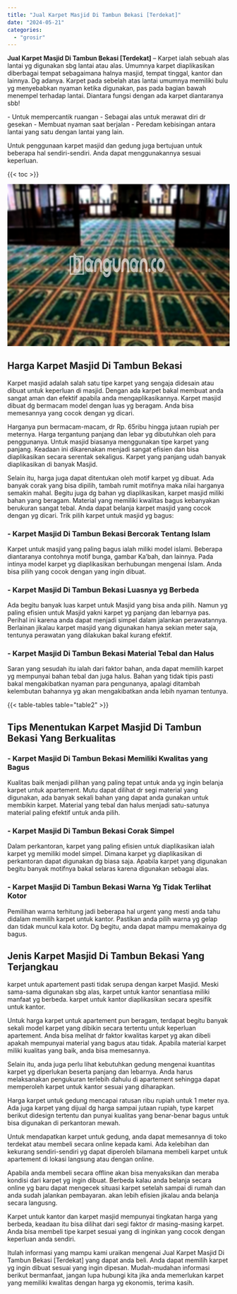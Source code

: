 ```yaml
---
title: "Jual Karpet Masjid Di Tambun Bekasi [Terdekat]"
date: "2024-05-21"
categories: 
  - "grosir"
---
```


**Jual Karpet Masjid Di Tambun Bekasi \[Terdekat\]** – Karpet ialah sebuah alas lantai yg digunakan sbg lantai atau alas. Umumnya karpet diaplikasikan diberbagai tempat sebagaimana halnya masjid, tempat tinggal, kantor dan lainnya. Dg adanya. Karpet pada sebelah atas lantai umumnya memiliki bulu yg menyebabkan nyaman ketika digunakan, pas pada bagian bawah menempel terhadap lantai. Diantara fungsi dengan ada karpet diantaranya sbb!

\- Untuk mempercantik ruangan - Sebagai alas untuk merawat diri dr gesekan - Membuat nyaman saat berjalan - Peredam kebisingan antara lantai yang satu dengan lantai yang lain.

Untuk penggunaan karpet masjid dan gedung juga bertujuan untuk beberapa hal sendiri-sendiri. Anda dapat menggunakannya sesuai keperluan.

{{< toc >}}

![Jual Karpet Masjid Di Tambun Bekasi [Terdekat]](/images/grosir-karpet-murah-62.png)

## Harga Karpet Masjid Di Tambun Bekasi

Karpet masjid adalah salah satu tipe karpet yang sengaja didesain atau dibuat untuk keperluan di masjid. Dengan ada karpet bakal membuat anda sangat aman dan efektif apabila anda mengaplikasikannya. Karpet masjid dibuat dg bermacam model dengan luas yg beragam. Anda bisa memesannya yang cocok dengan yg dicari.

Harganya pun bermacam-macam, dr Rp. 65ribu hingga jutaan rupiah per meternya. Harga tergantung panjang dan lebar yg dibutuhkan oleh para penggunanya. Untuk masjid biasanya menggunakan tipe karpet yang panjang. Keadaan ini dikarenakan menjadi sangat efisien dan bisa diaplikasikan secara serentak sekaligus. Karpet yang panjang udah banyak diaplikasikan di banyak Masjid.

Selain itu, harga juga dapat ditentukan oleh motif karpet yg dibuat. Ada banyak corak yang bisa dipilih, tambah rumit motifnya maka nilai harganya semakin mahal. Begitu juga dg bahan yg diaplikasikan, karpet masjid miliki bahan yang beragam. Material yang memiliki kwalitas bagus kebanyakan berukuran sangat tebal. Anda dapat belanja karpet masjid yang cocok dengan yg dicari. Trik pilih karpet untuk masjid yg bagus:

### \- Karpet Masjid Di Tambun Bekasi Bercorak Tentang Islam

Karpet untuk masjid yang paling bagus ialah miliki model islami. Beberapa diantaranya contohnya motif bunga, gambar Ka’bah, dan lainnya. Pada intinya model karpet yg diaplikasikan berhubungan mengenai Islam. Anda bisa pilih yang cocok dengan yang ingin dibuat.

### \- Karpet Masjid Di Tambun Bekasi Luasnya yg Berbeda

Ada begitu banyak luas karpet untuk Masjid yang bisa anda pilih. Namun yg paling efisien untuk Masjid yakni karpet yg panjang dan lebarnya pas. Perihal ini karena anda dapat menjadi simpel dalam jalankan perawatannya. Berlainan jikalau karpet masjid yang digunakan hanya sekian meter saja, tentunya perawatan yang dilakukan bakal kurang efektif.

### \- Karpet Masjid Di Tambun Bekasi Material Tebal dan Halus

Saran yang sesudah itu ialah dari faktor bahan, anda dapat memilih karpet yg mempunyai bahan tebal dan juga halus. Bahan yang tidak tipis pasti bakal mengakibatkan nyaman para pengunanya, apalagi ditambah kelembutan bahannya yg akan mengakibatkan anda lebih nyaman tentunya.

{{< table-tables table="table2" >}}

## Tips Menentukan Karpet Masjid Di Tambun Bekasi Yang Berkualitas

### \- Karpet Masjid Di Tambun Bekasi Memiliki Kwalitas yang Bagus

Kualitas baik menjadi pilihan yang paling tepat untuk anda yg ingin belanja karpet untuk apartement. Mutu dapat dilihat dr segi material yang digunakan, ada banyak sekali bahan yang dapat anda gunakan untuk membikin karpet. Material yang tebal dan halus menjadi satu-satunya material paling efektif untuk anda pilih.

### \- Karpet Masjid Di Tambun Bekasi Corak Simpel

Dalam perkantoran, karpet yang paling efisien untuk diaplikasikan ialah karpet yg memiliki model simpel. Dimana karpet yg diaplikasikan di perkantoran dapat digunakan dg biasa saja. Apabila karpet yang digunakan begitu banyak motifnya bakal selaras karena digunakan sebagai alas.

### \- Karpet Masjid Di Tambun Bekasi Warna Yg Tidak Terlihat Kotor

Pemilihan warna terhitung jadi beberapa hal urgent yang mesti anda tahu didalam memilih karpet untuk kantor. Pastikan anda pilih warna yg gelap dan tidak muncul kala kotor. Dg begitu, anda dapat mampu memakainya dg bagus.

## Jenis Karpet Masjid Di Tambun Bekasi Yang Terjangkau

karpet untuk apartement pasti tidak serupa dengan karpet Masjid. Meski sama-sama digunakan sbg alas, karpet untuk kantor senantiasa miliki manfaat yg berbeda. karpet untuk kantor diaplikasikan secara spesifik untuk kantor.

Untuk harga karpet untuk apartement pun beragam, terdapat begitu banyak sekali model karpet yang dibikin secara tertentu untuk keperluan apartement. Anda bisa melihat dr faktor kwalitas karpet yg akan dibeli apakah mempunyai material yang bagus atau tidak. Apabila material karpet miliki kualitas yang baik, anda bisa memesannya.

Selain itu, anda juga perlu lihat kebutuhkan gedung mengenai kuantitas karpet yg diperlukan beserta panjang dan lebarnya. Anda harus melaksanakan pengukuran terlebih dahulu di apartement sehingga dapat memperoleh karpet untuk kantor sesuai yang diharapkan.

Harga karpet untuk gedung mencapai ratusan ribu rupiah untuk 1 meter nya. Ada juga karpet yang dijual dg harga sampai jutaan rupiah, type karpet berikut didesign tertentu dan punyai kualitas yang benar-benar bagus untuk bisa digunakan di perkantoran mewah.

Untuk mendapatkan karpet untuk gedung, anda dapat memesannya di toko terdekat atau membeli secara online kepada kami. Ada kelebihan dan kekurang sendiri-sendiri yg dapat diperoleh bilamana membeli karpet untuk apartement di lokasi langsung atau dengan online.

Apabila anda membeli secara offline akan bisa menyaksikan dan meraba kondisi dari karpet yg ingin dibuat. Berbeda kalau anda belanja secara online yg baru dapat mengecek situasi karpet setelah sampai di rumah dan anda sudah jalankan pembayaran. akan lebih efisien jikalau anda belanja secara langusng.

Karpet untuk kantor dan karpet masjid mempunyai tingkatan harga yang berbeda, keadaan itu bisa dilihat dari segi faktor dr masing-masing karpet. Anda bisa membeli tipe karpet sesuai yang di inginkan yang cocok dengan keperluan anda sendiri.

Itulah informasi yang mampu kami uraikan mengenai Jual Karpet Masjid Di Tambun Bekasi \[Terdekat\] yang dapat anda beli. Anda dapat memilih karpet yg ingin dibuat sesuai yang ingin dipesan. Mudah-mudahan informasi berikut bermanfaat, jangan lupa hubungi kita jika anda memerlukan karpet yang memiliki kwalitas dengan harga yg ekonomis, terima kasih.
